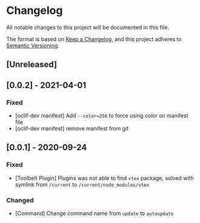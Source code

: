 # Changelog
All notable changes to this project will be documented in this file.

The format is based on [Keep a Changelog](https://keepachangelog.com/en/1.0.0/),
and this project adheres to [Semantic Versioning](https://semver.org/spec/v2.0.0.html).

## [Unreleased]

## [0.0.2] - 2021-04-01

### Fixed
- [oclif-dev manifest] Add `--color=256` to force using color on manifest file
- [oclif-dev manifest] remove manifest from git
## [0.0.1] - 2020-09-24

### Fixed
- [Toolbelt Plugin] Plugins was not able to find `vtex` package, solved with symlink from `/current` to `/current/node_modules/vtex`

### Changed
- [Command] Change command name from `update` to `autoupdate`
